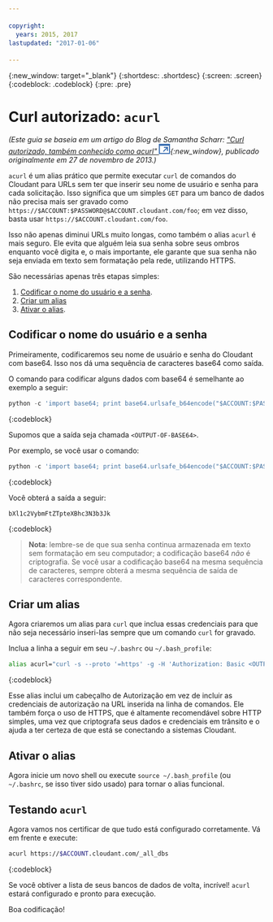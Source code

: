 ```yaml
---

copyright:
  years: 2015, 2017
lastupdated: "2017-01-06"

---
```


{:new_window: target="_blank"}
{:shortdesc: .shortdesc}
{:screen: .screen}
{:codeblock: .codeblock}
{:pre: .pre}

# Curl autorizado: `acurl`

_(Este guia se baseia em um artigo do Blog de Samantha Scharr: [
"Curl autorizado, também conhecido como acurl" ![Ícone de link externo](../images/launch-glyph.svg "Ícone de link externo")](https://cloudant.com/blog/authorized-curl-a-k-a-acurl/){:new_window},
publicado originalmente em 27 de novembro de 2013.)_

`acurl` é um alias prático que permite executar `curl` de comandos do Cloudant para URLs
sem ter que inserir seu nome de usuário e senha para cada solicitação.
Isso significa que um simples `GET` para um banco de dados não precisa mais ser gravado como
`https://$ACCOUNT:$PASSWORD@$ACCOUNT.cloudant.com/foo`;
em vez disso, basta usar `https://$ACCOUNT.cloudant.com/foo`.

Isso não apenas diminui URLs muito longas,
como também o alias `acurl` é mais seguro.
Ele evita que alguém leia sua senha sobre seus ombros enquanto você digita
e, o mais importante,
ele garante que sua senha não seja enviada em texto sem formatação pela rede, utilizando HTTPS.

São necessárias apenas três etapas simples:

1.	[Codificar o nome do usuário e a senha](#encode-username-and-password).
2.	[Criar um alias](#create-an-alias)
3.	[Ativar o alias](#activate-the-alias).

## Codificar o nome do usuário e a senha

Primeiramente, codificaremos seu nome de usuário e senha do Cloudant com base64.
Isso nos dá uma sequência de caracteres base64 como saída.

O comando para codificar alguns dados com base64 é semelhante ao exemplo a seguir:

```python
python -c 'import base64; print base64.urlsafe_b64encode("$ACCOUNT:$PASSWORD")'
```
{:codeblock}

Supomos que a saída seja chamada `<OUTPUT-OF-BASE64>`.

Por exemplo,
se você usar o comando:

```python
python -c 'import base64; print base64.urlsafe_b64encode("$ACCOUNT:$PASSWORD")'
```
{:codeblock}

Você obterá a saída a seguir:

```
bXl1c2VybmFtZTpteXBhc3N3b3Jk
```
{:codeblock}

>	**Nota**: lembre-se de que sua senha continua armazenada em texto sem formatação em seu computador;
a codificação base64 _não_ é criptografia.
	Se você usar a codificação base64 na mesma sequência de caracteres,
sempre obterá a mesma sequência de saída de caracteres correspondente.

## Criar um alias

Agora criaremos um alias para `curl` que inclua essas credenciais para que não seja necessário inseri-las
sempre que um comando `curl` for gravado.

Inclua a linha a seguir em seu `~/.bashrc` ou `~/.bash_profile`:

```sh
alias acurl="curl -s --proto '=https' -g -H 'Authorization: Basic <OUTPUT-OF-BASE64>'"
```
{:codeblock}

Esse alias inclui um cabeçalho de Autorização em vez de incluir as
credenciais de autorização na URL inserida na linha de comandos.
Ele também força o uso de HTTPS, que é altamente recomendável sobre HTTP simples,
uma vez que criptografa seus dados e credenciais em trânsito e o ajuda a ter certeza de que está se conectando a sistemas Cloudant.

## Ativar o alias

Agora inicie um novo shell ou execute `source ~/.bash_profile` (ou `~/.bashrc`, se isso tiver sido usado) para tornar o alias funcional.

## Testando `acurl`

Agora vamos nos certificar de que tudo está configurado corretamente.
Vá em frente e execute:

```sh
acurl https://$ACCOUNT.cloudant.com/_all_dbs
```
{:codeblock}

Se você obtiver a lista de seus bancos de dados de volta,
incrível!
`acurl` estará configurado e pronto para execução.

Boa codificação!
